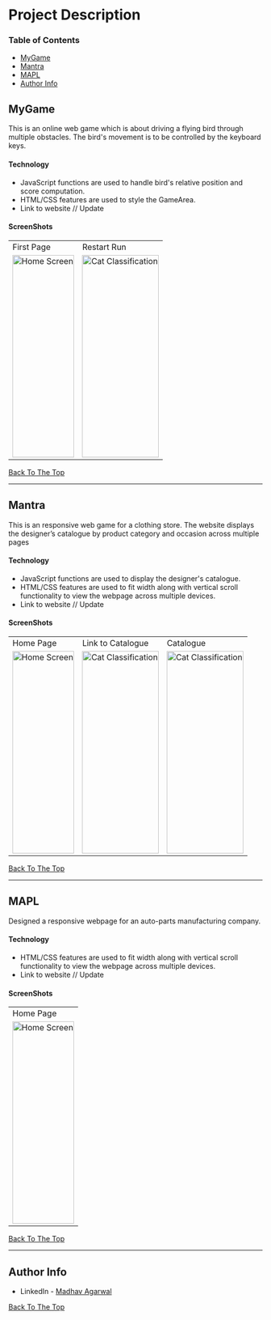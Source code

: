 # Project Description

### Table of Contents

- [MyGame](#mygame)
- [Mantra](#mantra)
- [MAPL](#mapl)
- [Author Info](#author-info)

## MyGame

This is an online web game which is about driving a flying bird through multiple obstacles. The bird's movement is to be controlled by the keyboard keys.

#### Technology

- JavaScript functions are used to handle bird's relative position and score computation.
- HTML/CSS features are used to style the GameArea.
- Link to website // Update

#### ScreenShots

<table>
  <tr>
    <td>First Page</td>
     <td>Restart Run</td>
  </tr>
  <tr>
    <td><img src="/https://github.com/ishan18/Cat-Dog-Classifier/blob/master/screenshots/home.jpeg" alt="Home Screen" width="100%" height="400px"></td>
    <td><img src="/https://github.com/ishan18/Cat-Dog-Classifier/blob/master/screenshots/cat.jpeg" alt="Cat Classification" width="100%" height="400px">
</td>
  </tr>
 </table>


[Back To The Top](#Project-Description)

---

## Mantra

This is an responsive web game for a clothing store. The website displays the designer’s catalogue by
product category and occasion across multiple pages

#### Technology

- JavaScript functions are used to display the designer's catalogue.
- HTML/CSS features are used to fit width along with vertical scroll functionality to view the webpage across multiple devices.
- Link to website // Update

#### ScreenShots

<table>
  <tr>
    <td>Home Page</td>
     <td>Link to Catalogue</td>
     <td>Catalogue</td>
  </tr>
  <tr>
    <td><img src="/https://github.com/ishan18/Cat-Dog-Classifier/blob/master/screenshots/home.jpeg" alt="Home Screen" width="100%" height="400px"></td>
    <td><img src="/https://github.com/ishan18/Cat-Dog-Classifier/blob/master/screenshots/cat.jpeg" alt="Cat Classification" width="100%" height="400px">
    <td><img src="/https://github.com/ishan18/Cat-Dog-Classifier/blob/master/screenshots/cat.jpeg" alt="Cat Classification" width="100%" height="400px">
</td>
  </tr>
 </table>

[Back To The Top](#Project-Description)

---

## MAPL

Designed a responsive webpage for an auto-parts manufacturing company.

#### Technology

- HTML/CSS features are used to fit width along with vertical scroll functionality to view the webpage across multiple devices.
- Link to website // Update

#### ScreenShots

<table>
  <tr>
    <td>Home Page</td>
  </tr>
  <tr>
    <td><img src="/https://github.com/ishan18/Cat-Dog-Classifier/blob/master/screenshots/home.jpeg" alt="Home Screen" width="100%" height="400px"></td>
</td>
  </tr>
 </table>


[Back To The Top](#Project-Description)

---

## Author Info

- LinkedIn - [Madhav Agarwal](https://www.linkedin.com/in/madhav-agarwal-2k/) 

[Back To The Top](#Project-Description)
